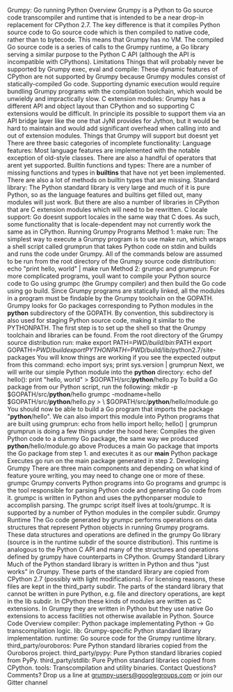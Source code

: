 Grumpy: Go running Python Overview Grumpy is a Python to Go source code transcompiler and runtime that is intended to be a near drop-in replacement for CPython 2.7. The key difference is that it compiles Python source code to Go source code which is then compiled to native code, rather than to bytecode. This means that Grumpy has no VM. The compiled Go source code is a series of calls to the Grumpy runtime, a Go library serving a similar purpose to the Python C API (although the API is incompatible with CPythons). Limitations Things that will probably never be supported by Grumpy exec, eval and compile: These dynamic features of CPython are not supported by Grumpy because Grumpy modules consist of statically-compiled Go code. Supporting dynamic execution would require bundling Grumpy programs with the compilation toolchain, which would be unwieldy and impractically slow. C extension modules: Grumpy has a different API and object layout than CPython and so supporting C extensions would be difficult. In principle its possible to support them via an API bridge layer like the one that JyNI provides for Jython, but it would be hard to maintain and would add significant overhead when calling into and out of extension modules. Things that Grumpy will support but doesnt yet There are three basic categories of incomplete functionality: Language features: Most language features are implemented with the notable exception of old-style classes. There are also a handful of operators that arent yet supported. Builtin functions and types: There are a number of missing functions and types in __builtins__ that have not yet been implemented. There are also a lot of methods on builtin types that are missing. Standard library: The Python standard library is very large and much of it is pure Python, so as the language features and builtins get filled out, many modules will just work. But there are also a number of libraries in CPython that are C extension modules which will need to be rewritten. C locale support: Go doesnt support locales in the same way that C does. As such, some functionality that is locale-dependent may not currently work the same as in CPython. Running Grumpy Programs Method 1: make run: The simplest way to execute a Grumpy program is to use make run, which wraps a shell script called grumprun that takes Python code on stdin and builds and runs the code under Grumpy. All of the commands below are assumed to be run from the root directory of the Grumpy source code distribution: echo "print hello, world" | make run Method 2: grumpc and grumprun: For more complicated programs, youll want to compile your Python source code to Go using grumpc (the Grumpy compiler) and then build the Go code using go build. Since Grumpy programs are statically linked, all the modules in a program must be findable by the Grumpy toolchain on the GOPATH. Grumpy looks for Go packages corresponding to Python modules in the __python__ subdirectory of the GOPATH. By convention, this subdirectory is also used for staging Python source code, making it similar to the PYTHONPATH. The first step is to set up the shell so that the Grumpy toolchain and libraries can be found. From the root directory of the Grumpy source distribution run: make export PATH=$PWD/build/bin:$PATH export GOPATH=$PWD/build export PYTHONPATH=$PWD/build/lib/python2.7/site-packages You will know things are working if you see the expected output from this command: echo import sys; print sys.version | grumprun Next, we will write our simple Python module into the __python__ directory: echo def hello(): print "hello, world" > $GOPATH/src/__python__/hello.py To build a Go package from our Python script, run the following: mkdir -p $GOPATH/src/__python__/hello grumpc -modname=hello $GOPATH/src/__python__/hello.py > \ $GOPATH/src/__python__/hello/module.go You should now be able to build a Go program that imports the package "__python__/hello". We can also import this module into Python programs that are built using grumprun: echo from hello import hello; hello() | grumprun grumprun is doing a few things under the hood here: Compiles the given Python code to a dummy Go package, the same way we produced __python__/hello/module.go above Produces a main Go package that imports the Go package from step 1. and executes it as our __main__ Python package Executes go run on the main package generated in step 2. Developing Grumpy There are three main components and depending on what kind of feature youre writing, you may need to change one or more of these. grumpc Grumpy converts Python programs into Go programs and grumpc is the tool responsible for parsing Python code and generating Go code from it. grumpc is written in Python and uses the pythonparser module to accomplish parsing. The grumpc script itself lives at tools/grumpc. It is supported by a number of Python modules in the compiler subdir. Grumpy Runtime The Go code generated by grumpc performs operations on data structures that represent Python objects in running Grumpy programs. These data structures and operations are defined in the grumpy Go library (source is in the runtime subdir of the source distribution). This runtime is analogous to the Python C API and many of the structures and operations defined by grumpy have counterparts in CPython. Grumpy Standard Library Much of the Python standard library is written in Python and thus "just works" in Grumpy. These parts of the standard library are copied from CPython 2.7 (possibly with light modifications). For licensing reasons, these files are kept in the third_party subdir. The parts of the standard library that cannot be written in pure Python, e.g. file and directory operations, are kept in the lib subdir. In CPython these kinds of modules are written as C extensions. In Grumpy they are written in Python but they use native Go extensions to access facilities not otherwise available in Python. Source Code Overview compiler: Python package implementating Python -> Go transcompilation logic. lib: Grumpy-specific Python standard library implementation. runtime: Go source code for the Grumpy runtime library. third_party/ouroboros: Pure Python standard libraries copied from the Ouroboros project. third_party/pypy: Pure Python standard libraries copied from PyPy. third_party/stdlib: Pure Python standard libraries copied from CPython. tools: Transcompilation and utility binaries. Contact Questions? Comments? Drop us a line at grumpy-users@googlegroups.com or join our Gitter channel